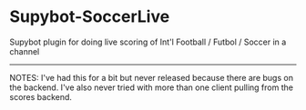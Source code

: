 Supybot-SoccerLive
==================

Supybot plugin for doing live scoring of Int'l Football / Futbol / Soccer in a channel

----

NOTES: I've had this for a bit but never released because there are bugs on the backend. I've also never tried
with more than one client pulling from the scores backend. 
